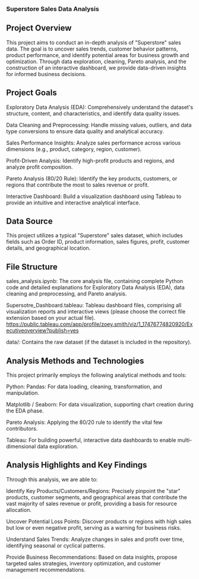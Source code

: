 ### Superstore Sales Data Analysis
## Project Overview
This project aims to conduct an in-depth analysis of "Superstore" sales data. The goal is to uncover sales trends, customer behavior patterns, product performance, and identify potential areas for business growth and optimization. Through data exploration, cleaning, Pareto analysis, and the construction of an interactive dashboard, we provide data-driven insights for informed business decisions.

## Project Goals
Exploratory Data Analysis (EDA): Comprehensively understand the dataset's structure, content, and characteristics, and identify data quality issues.

Data Cleaning and Preprocessing: Handle missing values, outliers, and data type conversions to ensure data quality and analytical accuracy.

Sales Performance Insights: Analyze sales performance across various dimensions (e.g., product, category, region, customer).

Profit-Driven Analysis: Identify high-profit products and regions, and analyze profit composition.

Pareto Analysis (80/20 Rule): Identify the key products, customers, or regions that contribute the most to sales revenue or profit.

Interactive Dashboard: Build a visualization dashboard using Tableau to provide an intuitive and interactive analytical interface.

## Data Source
This project utilizes a typical "Superstore" sales dataset, which includes fields such as Order ID, product information, sales figures, profit, customer details, and geographical location.

## File Structure
sales_analysis.ipynb: The core analysis file, containing complete Python code and detailed explanations for Exploratory Data Analysis (EDA), data cleaning and preprocessing, and Pareto analysis.

Supersotre_Dashboard.tableau: Tableau dashboard files, comprising all visualization reports and interactive views (please choose the correct file extension based on your actual file). https://public.tableau.com/app/profile/zoey.smith/viz/1_17476774820920/Executiveoverview?publish=yes 

data/: Contains the raw dataset (if the dataset is included in the repository).

## Analysis Methods and Technologies
This project primarily employs the following analytical methods and tools:

Python:
Pandas: For data loading, cleaning, transformation, and manipulation.

Matplotlib / Seaborn: For data visualization, supporting chart creation during the EDA phase.

Pareto Analysis: Applying the 80/20 rule to identify the vital few contributors.

Tableau: For building powerful, interactive data dashboards to enable multi-dimensional data exploration.

## Analysis Highlights and Key Findings
Through this analysis, we are able to:

Identify Key Products/Customers/Regions: Precisely pinpoint the "star" products, customer segments, and geographical areas that contribute the vast majority of sales revenue or profit, providing a basis for resource allocation.

Uncover Potential Loss Points: Discover products or regions with high sales but low or even negative profit, serving as a warning for business risks.

Understand Sales Trends: Analyze changes in sales and profit over time, identifying seasonal or cyclical patterns.

Provide Business Recommendations: Based on data insights, propose targeted sales strategies, inventory optimization, and customer management recommendations.
